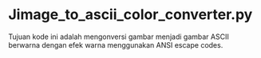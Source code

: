# Jimage_to_ascii_color_converter.py
Tujuan kode ini adalah mengonversi gambar menjadi gambar ASCII berwarna dengan efek warna menggunakan ANSI escape codes.
